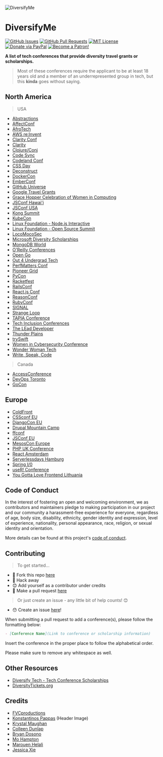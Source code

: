 ![DiversifyMe](https://cdn.dribbble.com/users/740218/screenshots/4478234/characters-dan.png)

# DiversifyMe

[![GitHub Issues](https://img.shields.io/github/issues/fvcproductions/diversify-me.svg?style=flat-square)](https://github.com/fvcproductions/diversify-me/issues) [![GitHub Pull Requests](https://img.shields.io/github/issues-pr/fvcproductions/diversify-me.svg?style=flat-square)](https://github.com/fvcproductions/diversify-me/pulls) [![MIT License](https://img.shields.io/github/license/fvcproductions/diversify-me.svg?style=flat-square)](http://badges.mit-license.org) [![Donate via PayPal](https://img.shields.io/badge/Donate-PayPal-blue.svg?style=flat-square)](http://paypal.me/fvcproductions) [![Become a Patron!](https://img.shields.io/badge/Patreon-Become%20a%20Patron!-orange.svg?style=flat-square)](https://www.patreon.com/fvcproductions)

**A list of tech conferences that provide diversity travel grants or scholarships.**

> Most of these conferences require the applicant to be at least 18 years old and a member of an underrepresented group in tech, but this **kinda** goes without saying.

## North America

> USA

- [Abstractions](https://abstractions.io/)
- [AffectConf](https://affectconf.com/scholarships/)
- [AfroTech](https://experience.afrotech.com/)
- [AWS re:Invent](https://reinvent.awsevents.com/community/we_power_tech_grant/)
- [Clarity Conf](https://www.clarityconf.com/)
- [Clarity](https://www.clarityconf.com/)
- [Clojure/Conj](http://clojure-conj.org/opportunity)
- [Code Sync](https://codesync.global/)
- [Codeland Conf](http://codelandconf.com/)
- [CSS Day](https://cssday.nl)
- [Deconstruct](https://www.deconstructconf.com/)
- [DockerCon](https://dockercon.com/)
- [EmberConf](https://emberconf.com/)
- [GitHub Universe](https://githubuniverse.com/)
- [Google Travel Grants](https://buildyourfuture.withgoogle.com/scholarships/google-travel-and-conference-grants/#!/north-america?detail-content-tabby_activeEl=north-america)
- [Grace Hopper Celebration of Women in Computing](https://ghc.anitab.org/)
- [JSConf Hawai'i](https://www.jsconfhi.com/)
- [JSConf USA](https://jsconf.us/)
- [Kong Summit](https://konghq.com/kong-summit/diversity-scholarship/)
- [KubeCon](https://events.linuxfoundation.org/kubecon-cloudnativecon-europe/attend/diversity-scholarships)
- [Linux Foundation - Node.js Interactive](http://events.linuxfoundation.org/events/node-interactive/attend/diversityscholarship)
- [Linux Foundation - Open Source Summit](http://events.linuxfoundation.org/events/open-source-summit-north-america/attend/scholarship-opportunities)
- [LocoMocoSec](https://locomocosec.com/di/)
- [Microsoft Diversity Scholarships](https://careers.microsoft.com/us/en/usscholarshipprogram)
- [MongoDB World](https://www.mongodb.com/mongodb-diversity-scholarship)
- [O'Reilly Conferences](http://www.oreilly.com/conferences/diversity-application.csp)
- [Open Go](https://opengo.io/)
- [Out 4 Undergrad Tech](http://outforundergrad.org/)
- [PerfMatters Conf](https://perfmattersconf.com/)
- [Pioneer Grid](https://pioneergrid.com/)
- [PyCon](https://us.pycon.org/)
- [Racketfest](https://racketfest.com/)
- [RailsConf](http://railsconf.com/scholarships)
- [React.js Conf](https://conf.reactjs.org/)
- [ReasonConf](https://www.reason-conf.com/)
- [RubyConf](http://rubyconf.org/)
- [SIGNAL](https://signal.twilio.com/)
- [Strange Loop](http://www.thestrangeloop.com/opportunity.html)
- [TAPIA Conference](http://tapiaconference.org/)
- [Tech Inclusion Conferences](https://techinclusion.co/)
- [The LEad Developer](https://theleaddeveloper.com/)
- [Thunder Plains](http://thunderplainsconf.com/)
- [trySwift](https://www.tryswift.co/)
- [Women in Cybersecurity Conference](https://www.wicys.org/conference)
- [Wonder Woman Tech](https://wonderwomentech.com/)
- [Write, Speak, Code](http://www.writespeakcode.com/)

> Canada

- [AccessConference](https://accessconference.ca/)
- [DevOps Toronto](https://devopsto.com/#diversity-scholarship)
- [GoCon](https://gocon.ca/#diversity-scholarship)

## Europe

- [ColdFront](https://coldfront.co/)
- [CSSconf EU](https://cssconf.eu/)
- [DjangoCon EU](https://djangocon.eu/)
- [Drupal Mountain Camp](https://drupalmountaincamp.ch/)
- [ffconf](https://ffconf.org/)
- [JSConf EU](https://jsconf.eu/)
- [MesosCon Europe](http://events.linuxfoundation.org/events/mesoscon-europe/attend/scholarship)
- [PHP UK Conference](http://phpconference.co.uk/diversity/)
- [React Amsterdam](https://react.amsterdam/)
- [Serverlessdays Hamburg](https://hamburg.serverlessdays.io/)
- [Spring I/0](https://2019.springio.net/diversity-scholarships)
- [useR! Conference](http://user2019.r-project.org/)
- [You Gotta Love Frontend Lithuania](https://lithuania.yglfconf.com/scholarship)

## Code of Conduct

In the interest of fostering an open and welcoming environment, we as contributors and maintainers pledge to making participation in our project and our community a harassment-free experience for everyone, regardless of age, body size, disability, ethnicity, gender identity and expression, level of experience, nationality, personal appearance, race, religion, or sexual identity and orientation.

More details can be found at this project's [code of conduct](.github/CODE_OF_CONDUCT.md).

## Contributing

> To get started...

- 🍴 Fork this repo [here](https://github.com/fvcproductions/diversify-me#fork-destination-box)
- 🔨 Hack away
- 😊 Add yourself as a contributor under credits
- 🔧 Make a pull request [here](https://github.com/fvcproductions/diversify-me/compare)

> Or just create an issue - any little bit of help counts! 😊

- 😯 Create an issue [here](https://github.com/fvcproductions/diversify-me/issues)!

When submitting a pull request to add a conference(s), please follow the formatting below:

```markdown
- [Conference Name](Link to conference or scholarship information)
```

Insert the conference in the proper place to follow the alphabetical order.

Please make sure to remove any whitespace as well.

## Other Resources

- [Diversify Tech - Tech Conference Scholarships](https://www.diversifytech.co/tech-conference-scholarships)
- [DiversityTickets.org](https://diversitytickets.org/)

## Credits

- [FVCproductions](http://fvcproductions.com)
- [Konstantinos Pappas](https://dribbble.com/shots/4478234-Diverse-People) (Header Image)
- [Krystal Maughan](https://kammitama5.github.io/about/)
- [Colleen Dunlap](https://github.com/colleenDunlap)
- [Bryan Dosono](https://www.bdosono.com/)
- [Mo Hampton](https://www.twitter.com/moxiehampton)
- [Marouen Helali](https://github.com/Marwan01)
- [Jessica Xie](https://github.com/jessicaxiejw)

